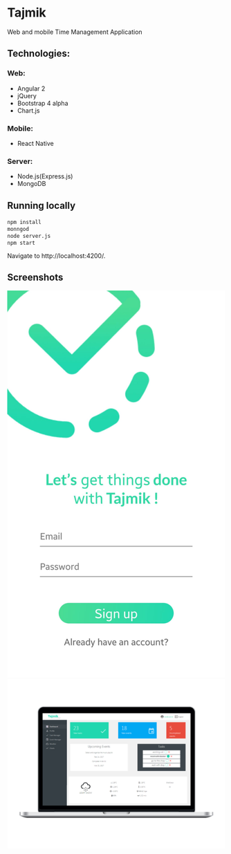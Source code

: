 # Tajmik

Web and mobile Time Management Application

## Technologies:
### Web:
 * Angular 2 
 * jQuery
 * Bootstrap 4 alpha
 * Chart.js
 
### Mobile:
 * React Native
 
### Server:
 * Node.js(Express.js)
 * MongoDB

## Running locally
```console
npm install
monngod
node server.js
npm start
```
Navigate to http://localhost:4200/.

## Screenshots 

![Screenshot-mobile](./images/tajmik-mobile.jpg)
![Screenshot-desktop](./images/laptop.png)